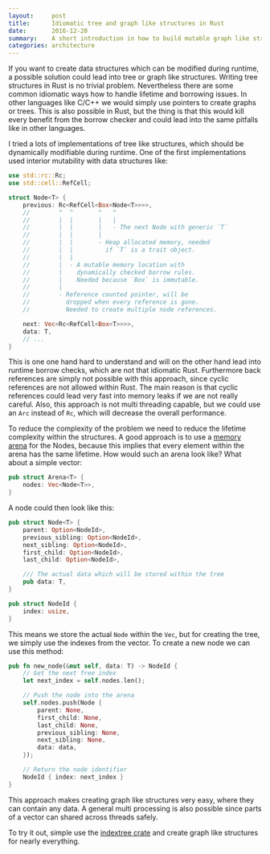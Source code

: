 ```yaml
---
layout:     post
title:      Idiomatic tree and graph like structures in Rust
date:       2016-12-20
summary:    A short introduction in how to build mutable graph like structures in Rust.
categories: architecture
---
```


If you want to create data structures which can be modified during runtime, a possible solution could lead into tree or
graph like structures. Writing tree structures in Rust is no trivial problem. Nevertheless there are some common
idiomatic ways how to handle lifetime and borrowing issues. In other languages like C/C++ we would simply use pointers
to create graphs or trees. This is also possible in Rust, but the thing is that this would kill every benefit from the
borrow checker and could lead into the same pitfalls like in other languages.

I tried a lots of implementations of tree like structures, which should be dynamically modifiable during runtime. One of
the first implementations used interior mutability with data structures like:

```rust
use std::rc::Rc;
use std::cell::RefCell;

struct Node<T> {
    previous: Rc<RefCell<Box<Node<T>>>>,
    //        ^  ^       ^   ^
    //        |  |       |   |
    //        |  |       |   - The next Node with generic `T`
    //        |  |       |
    //        |  |       - Heap allocated memory, needed
    //        |  |         if `T` is a trait object.
    //        |  |
    //        |  - A mutable memory location with
    //        |    dynamically checked borrow rules.
    //        |    Needed because `Box` is immutable.
    //        |
    //        - Reference counted pointer, will be
    //          dropped when every reference is gone.
    //          Needed to create multiple node references.

    next: Vec<Rc<RefCell<Box<T>>>>,
    data: T,
    // ...
}
```

This is one one hand hard to understand and will on the other hand lead into runtime borrow checks, which are not that
idiomatic Rust. Furthermore back references are simply not possible with this approach, since cyclic references are not
allowed within Rust. The main reason is that cyclic references could lead very fast into memory leaks if we are not
really careful. Also, this approach is not multi threading capable, but we could use an `Arc` instead of `Rc`, which will
decrease the overall performance.

To reduce the complexity of the problem we need to reduce the lifetime complexity within the structures. A good
approach is to use a [memory arena](https://en.wikipedia.org/wiki/Region-based_memory_management) for the Nodes, because
this implies that every element within the arena has the same lifetime. How would such an arena look like? What about a
simple vector:

```rust
pub struct Arena<T> {
    nodes: Vec<Node<T>>,
}
```

A node could then look like this:

```rust
pub struct Node<T> {
    parent: Option<NodeId>,
    previous_sibling: Option<NodeId>,
    next_sibling: Option<NodeId>,
    first_child: Option<NodeId>,
    last_child: Option<NodeId>,

    /// The actual data which will be stored within the tree
    pub data: T,
}

pub struct NodeId {
    index: usize,
}
```

This means we store the actual `Node` within the `Vec`, but for creating the tree, we simply use the indexes from the
vector. To create a new node we can use this method:

```rust
pub fn new_node(&mut self, data: T) -> NodeId {
    // Get the next free index
    let next_index = self.nodes.len();

    // Push the node into the arena
    self.nodes.push(Node {
        parent: None,
        first_child: None,
        last_child: None,
        previous_sibling: None,
        next_sibling: None,
        data: data,
    });

    // Return the node identifier
    NodeId { index: next_index }
}
```

This approach makes creating graph like structures very easy, where they can contain any data. A general multi
processing is also possible since parts of a vector can shared across threads safely.

To try it out, simple use the [indextree crate](https://github.com/saschagrunert/indextree) and create graph like
structures for nearly everything.
